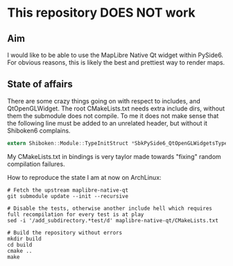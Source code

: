 # This repository DOES NOT work


## Aim

I would like to be able to use the MapLibre Native Qt widget within PySide6.
For obvious reasons, this is likely the best and prettiest way to render maps.


## State of affairs

There are some crazy things going on with respect to includes, and QtOpenGLWidget.
The root CMakeLists.txt needs extra include dirs, without them the submodule does not compile.
To me it does not make sense that the following line must be added to an unrelated header, but without it Shiboken6 complains.
```C
extern Shiboken::Module::TypeInitStruct *SbkPySide6_QtOpenGLWidgetsTypeStructs;
```
My CMakeLists.txt in bindings is very taylor made towards "fixing" random compilation failures.


How to reproduce the state I am at now on ArchLinux:


```
# Fetch the upstream maplibre-native-qt
git submodule update --init --recursive

# Disable the tests, otherwise another include hell which requires full recompilation for every test is at play
sed -i '/add_subdirectory.*test/d' maplibre-native-qt/CMakeLists.txt

# Build the repository without errors
mkdir build
cd build
cmake ..
make
```

